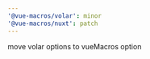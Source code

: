 ```yaml
---
'@vue-macros/volar': minor
'@vue-macros/nuxt': patch
---
```


move volar options to vueMacros option
